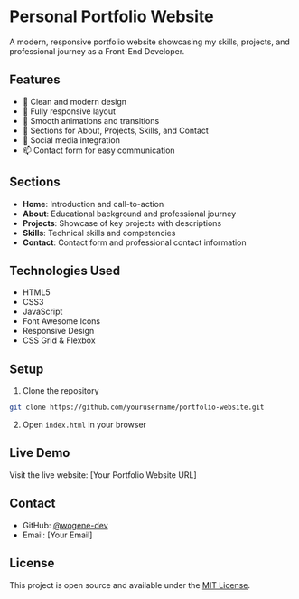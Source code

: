 # Personal Portfolio Website

A modern, responsive portfolio website showcasing my skills, projects, and professional journey as a Front-End Developer.

## Features

- 🎯 Clean and modern design
- 📱 Fully responsive layout
- 🎨 Smooth animations and transitions
- 📝 Sections for About, Projects, Skills, and Contact
- 🔗 Social media integration
- 📫 Contact form for easy communication

## Sections

- **Home**: Introduction and call-to-action
- **About**: Educational background and professional journey
- **Projects**: Showcase of key projects with descriptions
- **Skills**: Technical skills and competencies
- **Contact**: Contact form and professional contact information

## Technologies Used

- HTML5
- CSS3
- JavaScript
- Font Awesome Icons
- Responsive Design
- CSS Grid & Flexbox

## Setup

1. Clone the repository
```bash
git clone https://github.com/yourusername/portfolio-website.git
```

2. Open `index.html` in your browser

## Live Demo

Visit the live website: [Your Portfolio Website URL]

## Contact

- GitHub: [@wogene-dev](https://github.com/wogene-dev)
- Email: [Your Email]

## License

This project is open source and available under the [MIT License](LICENSE).
